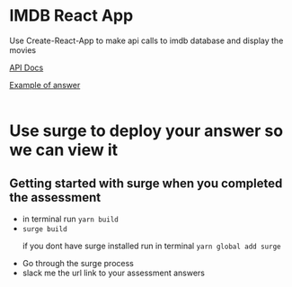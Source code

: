 <h1>IMDB React App</h1>
<p>Use Create-React-App to make api calls to imdb database and display the movies</p>
<a href='http://www.theimdbapi.org/'>API Docs</a>

<a href='dpl-ta-technical.surge.sh'>Example of answer</a>
<br />
<br />

<h1>Use surge to deploy your answer so we can view it</h1>
<h2>Getting started with surge when you completed the assessment</h2>
<ul>
  <li>in terminal run <code>yarn build</code></li>
  <li><code>surge build</code><p>if you dont have surge installed run in terminal <code>yarn global add surge</code></li>
  <li>Go through the surge process</li>
  <li>slack me the url link to your assessment answers</li>
</ul>


